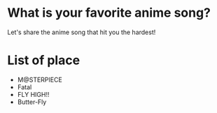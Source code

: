 # What is your favorite anime song?
Let's share the anime song that hit you the hardest! 

# List of place
- M@STERPIECE
- Fatal
- FLY HIGH!!
- Butter-Fly
